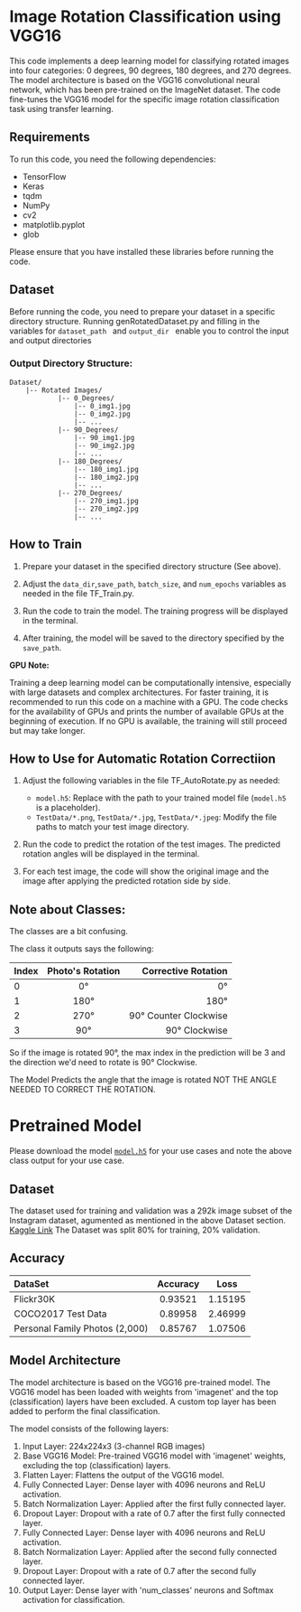 # Image Rotation Classification using VGG16

This code implements a deep learning model for classifying rotated images into four categories: 0 degrees, 90 degrees, 180 degrees, and 270 degrees. The model architecture is based on the VGG16 convolutional neural network, which has been pre-trained on the ImageNet dataset. The code fine-tunes the VGG16 model for the specific image rotation classification task using transfer learning.

## Requirements

To run this code, you need the following dependencies:

- TensorFlow
- Keras
- tqdm
- NumPy
- cv2
- matplotlib.pyplot
- glob

Please ensure that you have installed these libraries before running the code.

## Dataset

Before running the code, you need to prepare your dataset in a specific directory structure. Running genRotatedDataset.py and filling in the variables for ```dataset_path ``` and ```output_dir ``` enable you to control the input and output directories 

### Output Directory Structure:

```
Dataset/
    |-- Rotated Images/
            |-- 0_Degrees/
                |-- 0_img1.jpg
                |-- 0_img2.jpg
                |-- ...
            |-- 90_Degrees/
                |-- 90_img1.jpg
                |-- 90_img2.jpg
                |-- ...
            |-- 180_Degrees/
                |-- 180_img1.jpg
                |-- 180_img2.jpg
                |-- ...
            |-- 270_Degrees/
                |-- 270_img1.jpg
                |-- 270_img2.jpg
                |-- ...
```

## How to Train

1. Prepare your dataset in the specified directory structure (See above).

2. Adjust the `data_dir`,`save_path`, `batch_size`, and `num_epochs` variables as needed in the file TF_Train.py.

3. Run the code to train the model. The training progress will be displayed in the terminal.

4. After training, the model will be saved to the directory specified by the `save_path`.

**GPU Note:**

Training a deep learning model can be computationally intensive, especially with large datasets and complex architectures. For faster training, it is recommended to run this code on a machine with a GPU. The code checks for the availability of GPUs and prints the number of available GPUs at the beginning of execution. If no GPU is available, the training will still proceed but may take longer.


## How to Use for Automatic Rotation Correctiion

1. Adjust the following variables in the file TF_AutoRotate.py as needed:

   - `model.h5`: Replace with the path to your trained model file (`model.h5` is a placeholder).
   - `TestData/*.png`, `TestData/*.jpg`, `TestData/*.jpeg`: Modify the file paths to match your test image directory.

2. Run the code to predict the rotation of the test images. The predicted rotation angles will be displayed in the terminal.

3. For each test image, the code will show the original image and the image after applying the predicted rotation side by side.

## Note about Classes:

The classes are a bit confusing.

The class it outputs says the following:

| Index      | Photo's Rotation | Corrective Rotation      |
| :---        |    :----:   |          ---: |
| 0      | 0°       | 0°  |
| 1   | 180°        | 180°       |
| 2      | 270°       | 90° Counter Clockwise   |
| 3      | 90°       | 90° Clockwise  |

So if the image is rotated 90°, the max index in the prediction will be 3 and the direction we'd need to rotate is 90° Clockwise. 

The Model Predicts the angle that the image is rotated NOT THE ANGLE NEEDED TO CORRECT THE ROTATION.


# Pretrained Model

Please download the model [```model.h5```](https://drive.google.com/file/d/16FujdiisfmapFkC55mwjRTIKwHWJbolj/view?usp=sharing) for your use cases and note the above class output for your use case.

## Dataset
The dataset used for training and validation was a 292k image subset of the Instagram dataset, agumented as mentioned in the above Dataset section. [Kaggle Link](https://www.kaggle.com/datasets/watson221b/instagram-subset) The Dataset was split 80% for training, 20% validation. 

## Accuracy
| DataSet      |Accuracy | Loss|
| :---        |    :----:   |:----:  |
| Flickr30K | 0.93521| 1.15195
| COCO2017 Test Data |  0.89958       |2.46999
| Personal Family Photos (2,000)| 0.85767| 1.07506


## Model Architecture

The model architecture is based on the VGG16 pre-trained model. The VGG16 model has been loaded with weights from 'imagenet' and the top (classification) layers have been excluded. A custom top layer has been added to perform the final classification.

The model consists of the following layers:

1. Input Layer: 224x224x3 (3-channel RGB images)
2. Base VGG16 Model: Pre-trained VGG16 model with 'imagenet' weights, excluding the top (classification) layers.
3. Flatten Layer: Flattens the output of the VGG16 model.
4. Fully Connected Layer: Dense layer with 4096 neurons and ReLU activation.
5. Batch Normalization Layer: Applied after the first fully connected layer.
6. Dropout Layer: Dropout with a rate of 0.7 after the first fully connected layer.
7. Fully Connected Layer: Dense layer with 4096 neurons and ReLU activation.
8. Batch Normalization Layer: Applied after the second fully connected layer.
9. Dropout Layer: Dropout with a rate of 0.7 after the second fully connected layer.
10. Output Layer: Dense layer with 'num_classes' neurons and Softmax activation for classification.
